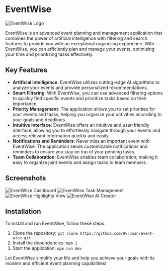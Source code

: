 # EventWise

![EventWise Logo](https://ouch-cdn2.icons8.com/zoeYW210magrY03i7C1AATAKj2_W7v_Xe636-DNLOes/rs:fit:256:134/czM6Ly9pY29uczgu/b3VjaC1wcm9kLmFz/c2V0cy9zdmcvMzg0/L2IwZDgxNWQyLTY1/YTEtNDcxOC1iNGJh/LWYzNGRlMWEwY2Ux/OC5zdmc.png)

EventWise is an advanced event planning and management application that combines the power of artificial intelligence with filtering and search features to provide you with an exceptional organizing experience. With EventWise, you can efficiently plan and manage your events, optimizing your time and prioritizing tasks effectively.

## Key Features

- **Artificial Intelligence**: EventWise utilizes cutting-edge AI algorithms to analyze your events and provide personalized recommendations.
- **Smart Filtering**: With EventWise, you can use advanced filtering options to quickly find specific events and prioritize tasks based on their importance.
- **Priority Management**: The application allows you to set priorities for your events and tasks, helping you organize your activities according to your goals and deadlines.
- **Intuitive Interface**: EventWise offers an intuitive and user-friendly interface, allowing you to effortlessly navigate through your events and access relevant information quickly and easily.
- **Notifications and Reminders**: Never miss an important event with EventWise. The application sends customizable notifications and reminders to ensure you stay on top of your pending tasks.
- **Team Collaboration**: EventWise enables team collaboration, making it easy to organize joint events and assign tasks to team members.

## Screenshots

![EventWise Dashboard](https://i.imgur.com/8gH5ara.png)
![EventWise Task Management](https://i.imgur.com/adGX1w4.png)
![EventWise Highlights View](https://i.imgur.com/nQBg0Xs.png)
![EventWise AI Creator](link_to_ai_creator_screenshot)

## Installation

To install and run EventWise, follow these steps:

1. Clone the repository: `git clone https://github.com/Dv-Joan/event-wise.git`
2. Install the dependencies: `npm i`
3. Start the application: `npm run dev`

Let EventWise simplify your life and help you achieve your goals with its modern and efficient event planning capabilities!

